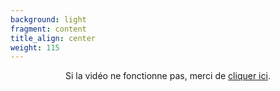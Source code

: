 ```yaml
---
background: light
fragment: content
title_align: center
weight: 115
---
```


<center>  

Si la vidéo ne fonctionne pas, merci de [cliquer ici](https://video.ploud.fr/videos/embed/7e3d55ba-7e9b-47ce-9b0a-402fa352e1a9).

</center>  